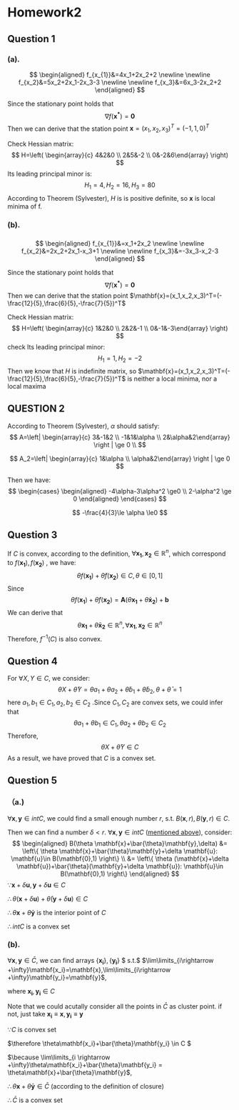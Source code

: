 # Homework2

## Question 1

### (a).

$$
 \begin{aligned}
f_{x_{1}}&=4x_1+2x_2+2 \newline \newline
f_{x_2}&=5x_2+2x_1-2x_3-3 \newline \newline
f_{x_3}&=6x_3-2x_2+2
\end{aligned}
$$

Since the stationary point holds that
$$
\nabla f(\boldsymbol{x^*})= \mathbf{0}
$$
Then we can derive that the station point    $\mathbf{x}=(x_1,x_2,x_3)^T=(-1, 1, 0)^T$

Check Hessian matrix:
$$
H=\left( \begin{array}{c} 4&2&0 \\ 2&5&-2 \\ 0&-2&6\end{array} \right)
$$
Its leading principal minor is:
$$
H_1=4,H_2=16,H_3=80
$$
According to Theorem (Sylvester),  $H$ is is positive deﬁnite, so $\mathbf{x}$ is local minima of f.

### (b).

### 

$$
\begin{aligned}
f_{x_{1}}&=x_1+2x_2 \newline \newline
f_{x_2}&=2x_2+2x_1-x_3+1 \newline \newline
f_{x_3}&=-3x_3-x_2-3
\end{aligned}
$$

Since the stationary point holds that
$$
\nabla f(\boldsymbol{x^*})= \mathbf{0}
$$
Then we can derive that the station point    $\mathbf{x}=(x_1,x_2,x_3)^T=(-\frac{12}{5},\frac{6}{5},-\frac{7}{5})^T$

Check Hessian matrix:
$$
H=\left( \begin{array}{c} 1&2&0 \\ 2&2&-1 \\ 0&-1&-3\end{array} \right)
$$
check Its leading principal minor:
$$
H_1=1,H_2=-2
$$
Then we know that $H$ is indefinite matrix,  so $\mathbf{x}=(x_1,x_2,x_3)^T=(-\frac{12}{5},\frac{6}{5},-\frac{7}{5})^T$  is neither a local minima, nor a local maxima

## QUESTION 2

According to Theorem (Sylvester), $\alpha$ should satisfy:
$$
A=\left| \begin{array}{c} 3&-1&2 \\ -1&1&\alpha \\ 2&\alpha&2\end{array} \right | \ge 0
\\
$$

$$
A_2=\left| \begin{array}{c} 1&\alpha \\ \alpha&2\end{array} \right | \ge 0
$$

Then we have:
$$
\begin{cases}
	\begin{aligned}
-4\alpha-3\alpha^2 \ge0 \\
2-\alpha^2 \ge 0
	\end{aligned}
\end{cases}
$$

$$
-\frac{4}{3}\le \alpha \le0
$$

## Question 3

If $C$  is convex, according to the definition,  $\forall \mathbf{x_1}, \mathbf{x_2} \in \mathbb{R}^n$, which correspond to $f(\mathbf{x_1}),f(\mathbf{x_2})$ , we have:
$$
\theta f(\mathbf{x_1})+\bar{\theta}f(\mathbf{x_2}) \in C, \theta \in[0,1]
$$
Since 
$$
\theta f(\mathbf{x_1})+\bar{\theta}f(\mathbf{x_2})=\mathbf{A}(\theta \mathbf{x_1}+\bar{\theta}\mathbf{x_2})+\mathbf{b}
$$
We can derive that 
$$
\theta \mathbf{x_1}+\bar{\theta}\mathbf{x_2} \in \mathbb{R}^n, \forall \mathbf{x_1}, \mathbf{x_2} \in \mathbb{R}^n
$$
Therefore, $f^{-1}(C)$ is also convex.

## Question 4

For $\forall X,Y \in C$, we consider:
$$
\theta X+\bar{\theta}Y = \theta a_1+\theta a_2 + \bar{\theta}b_1+ \bar{\theta}b_2,\theta+\bar{\theta}=1
$$
here $a_1,b_1 \in C_1,a_2,b_2 \in C_2$ .Since $C_1, C_2$ are convex sets, we could infer that
$$
\theta a_1+\theta b_1 \in C_1,\theta a_2+ \theta b_2 \in C_2
$$
Therefore, 
$$
\theta X+\bar{\theta}Y \in C
$$
As a result, we have proved that $C$ is a convex set.

## Question 5

### （a.)

$\forall \mathbf{x},\mathbf{y} \in intC$, we could find a small enough number $r$, s.t. $B(\mathbf{x},r),B(\mathbf{y},r) \in C$.

Then we can find a number $\delta < r$. $\forall \mathbf{x},\mathbf{y}\in intC$ (<u>mentioned above</u>), consider:
$$
\begin{aligned}
B(\theta \mathbf{x}+\bar{\theta}\mathbf{y},\delta) &= \left\{ \theta \mathbf{x}+\bar{\theta}\mathbf{y}+\delta \mathbf{u}: \mathbf{u}\in B(\mathbf{0},1) \right\} \\
&= \left\{ \theta (\mathbf{x}+\delta \mathbf{u})+\bar{\theta}(\mathbf{y}+\delta \mathbf{u}): \mathbf{u}\in B(\mathbf{0},1) \right\}
\end{aligned}
$$
 $\because \mathbf{x} +\delta \mathbf{u},\mathbf{y}+\delta\mathbf{u} \in C$

$\therefore \theta (\mathbf{x}+\delta \mathbf{u})+\bar{\theta}(\mathbf{y}+\delta \mathbf{u}) \in C$

$\therefore \theta \mathbf{x}+\bar{\theta}\mathbf{y}$ is the interior point of $C$

$\therefore intC$  is a convex set

### (b).

$\forall \mathbf{x}, \mathbf{y} \in \bar{C}$, we can find arrays $\left\{ \mathbf{x_i} \right\},\left\{ \mathbf{y_i} \right\}$ $ s.t.$ $\lim\limits_{i\rightarrow +\infty}\mathbf{x_i}=\mathbf{x},\lim\limits_{i\rightarrow +\infty}\mathbf{y_i}=\mathbf{y}$, 

where $\mathbf{x_i},\mathbf{y_i} \in C$

Note that we could acutally consider all the points in $\bar{C}$ as cluster point. if not, just take $\mathbf{x_i} \equiv \mathbf{x},\mathbf{y_i} \equiv \mathbf{y}$

$\because C$ is convex set

$\therefore \theta\mathbf{x_i}+\bar{\theta}\mathbf{y_i} \in C $

$\because \lim\limits_{i \rightarrow +\infty}\theta\mathbf{x_i}+\bar{\theta}\mathbf{y_i} = \theta\mathbf{x}+\bar{\theta}\mathbf{y}$,

$\therefore \theta\mathbf{x}+\bar{\theta}\mathbf{y} \in \bar{C}$			 (according to the definition of closure)

$\therefore \bar{C}$ is a convex set